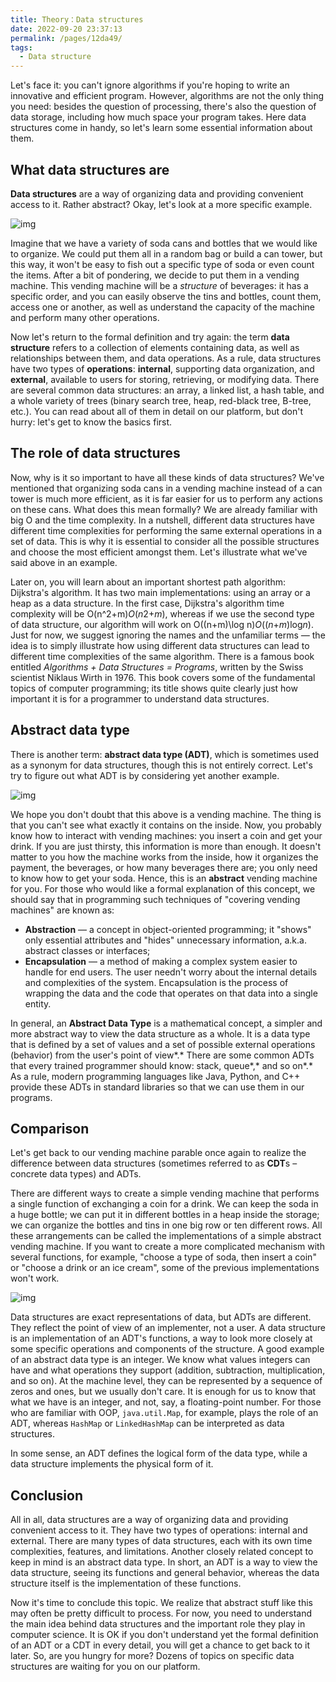 ```yaml
---
title: Theory：Data structures
date: 2022-09-20 23:37:13
permalink: /pages/12da49/
tags:
  - Data structure
---
```

Let's face it: you can't ignore algorithms if you're hoping to write an innovative and efficient program. However, algorithms are not the only thing you need: besides the question of processing, there's also the question of data storage, including how much space your program takes. Here data structures come in handy, so let's learn some essential information about them.

## What data structures are

**Data structures** are a way of organizing data and providing convenient access to it. Rather abstract? Okay, let's look at a more specific example.

![img](https://ucarecdn.com/d7efbf03-1eb6-4371-9ec0-c9894c625946/)

Imagine that we have a variety of soda cans and bottles that we would like to organize. We could put them all in a random bag or build a can tower, but this way, it won't be easy to fish out a specific type of soda or even count the items. After a bit of pondering, we decide to put them in a vending machine. This vending machine will be a *structure* of beverages: it has a specific order, and you can easily observe the tins and bottles, count them, access one or another, as well as understand the capacity of the machine and perform many other operations.

Now let's return to the formal definition and try again: the term **data structure** refers to a collection of elements containing data, as well as relationships between them, and data operations. As a rule, data structures have two types of **operations**: **internal**, supporting data organization, and **external**, available to users for storing, retrieving, or modifying data. There are several common data structures: an array, a linked list, a hash table, and a whole variety of trees (binary search tree, heap, red-black tree, B-tree, etc.). You can read about all of them in detail on our platform, but don't hurry: let's get to know the basics first.

## The role of data structures

Now, why is it so important to have all these kinds of data structures? We've mentioned that organizing soda cans in a vending machine instead of a can tower is much more efficient, as it is far easier for us to perform any actions on these cans. What does this mean formally? We are already familiar with big O and the time complexity. In a nutshell, different data structures have different time complexities for performing the same external operations in a set of data. This is why it is essential to consider all the possible structures and choose the most efficient amongst them. Let's illustrate what we've said above in an example.

Later on, you will learn about an important shortest path algorithm: Dijkstra's algorithm. It has two main implementations: using an array or a heap as a data structure. In the first case, Dijkstra's algorithm time complexity will be O(n^2+m)*O*(*n*2+*m*), whereas if we use the second type of data structure, our algorithm will work on O((n+m)\log n)*O*((*n*+*m*)log*n*). Just for now, we suggest ignoring the names and the unfamiliar terms *—* the idea is to simply illustrate how using different data structures can lead to different time complexities of the same algorithm. There is a famous book entitled *Algorithms + Data Structures = Programs*, written by the Swiss scientist Niklaus Wirth in 1976. This book covers some of the fundamental topics of computer programming; its title shows quite clearly just how important it is for a programmer to understand data structures.

## Abstract data type

There is another term: **abstract data type (ADT)**, which is sometimes used as a synonym for data structures, though this is not entirely correct. Let's try to figure out what ADT is by considering yet another example.

![img](https://ucarecdn.com/3c9a9a24-307d-4be6-9d02-df966fe5abc7/-/crop/270x556/56,29/-/preview/)

We hope you don't doubt that this above is a vending machine. The thing is that you can't see what exactly it contains on the inside. Now, you probably know how to interact with vending machines: you insert a coin and get your drink. If you are just thirsty, this information is more than enough. It doesn't matter to you how the machine works from the inside, how it organizes the payment, the beverages, or how many beverages there are; you only need to know how to get your soda. Hence, this is an **abstract** vending machine for you. For those who would like a formal explanation of this concept, we should say that in programming such techniques of "covering vending machines" are known as:

- **Abstraction** — a concept in object-oriented programming; it "shows" only essential attributes and "hides" unnecessary information, a.k.a. abstract classes or interfaces;
- **Encapsulation** — a method of making a complex system easier to handle for end users. The user needn't worry about the internal details and complexities of the system. Encapsulation is the process of wrapping the data and the code that operates on that data into a single entity.

In general, an **Abstract Data Type** is a mathematical concept, a simpler and more abstract way to view the data structure as a whole. It is a data type that is defined by a set of values and a set of possible external operations (behavior) from the user's point of view*.* There are some common ADTs that every trained programmer should know: stack, queue*,* and so on*.* As a rule, modern programming languages like Java, Python, and C++ provide these ADTs in standard libraries so that we can use them in our programs.

## Comparison

Let's get back to our vending machine parable once again to realize the difference between data structures (sometimes referred to as **CDT**s – concrete data types) and ADTs.

There are different ways to create a simple vending machine that performs a single function of exchanging a coin for a drink. We can keep the soda in a huge bottle; we can put it in different bottles in a heap inside the storage; we can organize the bottles and tins in one big row or ten different rows. All these arrangements can be called the implementations of a simple abstract vending machine. If you want to create a more complicated mechanism with several functions, for example, "choose a type of soda, then insert a coin" or "choose a drink or an ice cream", some of the previous implementations won't work.

![img](https://ucarecdn.com/456c1a91-2b65-404b-9178-f297d74b4634/)

Data structures are exact representations of data, but ADTs are different. They reflect the point of view of an implementer, not a user. A data structure is an implementation of an ADT's functions, a way to look more closely at some specific operations and components of the structure. A good example of an abstract data type is an integer. We know what values integers can have and what operations they support (addition, subtraction, multiplication, and so on). At the machine level, they can be represented by a sequence of zeros and ones, but we usually don't care. It is enough for us to know that what we have is an integer, and not, say, a floating-point number. For those who are familiar with OOP, `java.util.Map`, for example, plays the role of an ADT, whereas `HashMap` or `LinkedHashMap` can be interpreted as data structures.

In some sense, an ADT defines the logical form of the data type, while a data structure implements the physical form of it.

## Conclusion

All in all, data structures are a way of organizing data and providing convenient access to it. They have two types of operations: internal and external. There are many types of data structures, each with its own time complexities, features, and limitations. Another closely related concept to keep in mind is an abstract data type. In short, an ADT is a way to view the data structure, seeing its functions and general behavior, whereas the data structure itself is the implementation of these functions.

Now it's time to conclude this topic. We realize that abstract stuff like this may often be pretty difficult to process. For now, you need to understand the main idea behind data structures and the important role they play in computer science. It is OK if you don't understand yet the formal definition of an ADT or a CDT in every detail, you will get a chance to get back to it later. So, are you hungry for more? Dozens of topics on specific data structures are waiting for you on our platform.